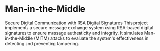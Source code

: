 # Man-in-the-Middle
Secure Digital Communication with RSA Digital Signatures  This project implements a secure message exchange system using RSA-based digital signatures to ensure message authenticity and integrity. It simulates Man-in-the-Middle (MITM) attacks to evaluate the system's effectiveness in detecting and preventing tampering.
